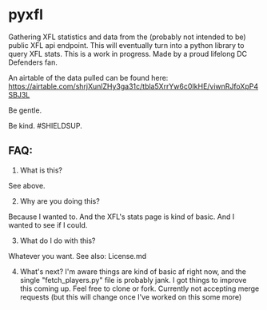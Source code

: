 # pyxfl

Gathering XFL statistics and data from the (probably not intended to be) public XFL api endpoint. This will eventually turn into a python library to query XFL stats.
This is a work in progress. Made by a proud lifelong DC Defenders fan. 

An airtable of the data pulled can be found here: https://airtable.com/shrjXunlZHy3ga31c/tbla5XrrYw6c0IkHE/viwnRJfoXpP4SBJ3L

Be gentle.

Be kind. #SHIELDSUP. 

## FAQ:

1. What is this?

See above.

2. Why are you doing this?

Because I wanted to. And the XFL's stats page is kind of basic. And I wanted to see if I could.

3. What do I do with this?

Whatever you want. See also: License.md

4. What's next?
I'm aware things are kind of basic af right now, and the single "fetch_players.py" file is probably jank. I got things to improve this coming up. Feel free to clone or fork. Currently not accepting merge requests (but this will change once I've worked on this some more)
